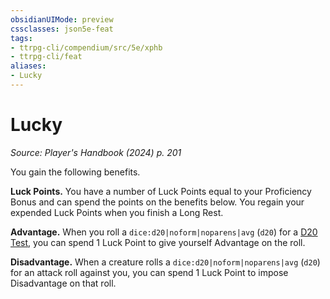 ```yaml
---
obsidianUIMode: preview
cssclasses: json5e-feat
tags:
- ttrpg-cli/compendium/src/5e/xphb
- ttrpg-cli/feat
aliases:
- Lucky
---
```

# Lucky
*Source: Player's Handbook (2024) p. 201*  

You gain the following benefits.

**Luck Points.** You have a number of Luck Points equal to your Proficiency Bonus and can spend the points on the benefits below. You regain your expended Luck Points when you finish a Long Rest.

**Advantage.** When you roll a `dice:d20|noform|noparens|avg` (`d20`) for a [D20 Test](/3-Mechanics/CLI/variant-rules/d20-test-xphb.md), you can spend 1 Luck Point to give yourself Advantage on the roll.

**Disadvantage.** When a creature rolls a `dice:d20|noform|noparens|avg` (`d20`) for an attack roll against you, you can spend 1 Luck Point to impose Disadvantage on that roll.